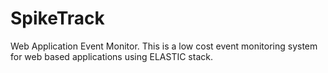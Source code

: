 # SpikeTrack
Web Application Event Monitor. This is a low cost event monitoring system for web based applications using ELASTIC stack.
